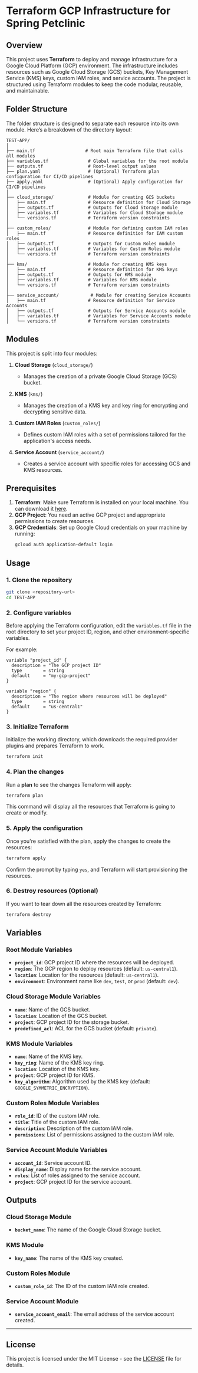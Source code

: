 
# Terraform GCP Infrastructure for Spring Petclinic

## Overview

This project uses **Terraform** to deploy and manage infrastructure for a Google Cloud Platform (GCP) environment. The infrastructure includes resources such as Google Cloud Storage (GCS) buckets, Key Management Service (KMS) keys, custom IAM roles, and service accounts. The project is structured using Terraform modules to keep the code modular, reusable, and maintainable.

## Folder Structure

The folder structure is designed to separate each resource into its own module. Here’s a breakdown of the directory layout:

```
TEST-APP/
│
├── main.tf                   # Root main Terraform file that calls all modules
├── variables.tf               # Global variables for the root module
├── outputs.tf                 # Root-level output values
├── plan.yaml                  # (Optional) Terraform plan configuration for CI/CD pipelines
├── apply.yaml                 # (Optional) Apply configuration for CI/CD pipelines
│
├── cloud_storage/             # Module for creating GCS buckets
│   ├── main.tf                # Resource definition for Cloud Storage
│   ├── outputs.tf             # Outputs for Cloud Storage module
│   ├── variables.tf           # Variables for Cloud Storage module
│   └── versions.tf            # Terraform version constraints
│
├── custom_roles/              # Module for defining custom IAM roles
│   ├── main.tf                # Resource definition for IAM custom roles
│   ├── outputs.tf             # Outputs for Custom Roles module
│   ├── variables.tf           # Variables for Custom Roles module
│   └── versions.tf            # Terraform version constraints
│
├── kms/                       # Module for creating KMS keys
│   ├── main.tf                # Resource definition for KMS keys
│   ├── outputs.tf             # Outputs for KMS module
│   ├── variables.tf           # Variables for KMS module
│   └── versions.tf            # Terraform version constraints
│
├── service_account/            # Module for creating Service Accounts
│   ├── main.tf                # Resource definition for Service Accounts
│   ├── outputs.tf             # Outputs for Service Accounts module
│   ├── variables.tf           # Variables for Service Accounts module
│   └── versions.tf            # Terraform version constraints
```

## Modules

This project is split into four modules:

1. **Cloud Storage** (`cloud_storage/`)
   - Manages the creation of a private Google Cloud Storage (GCS) bucket.
  
2. **KMS** (`kms/`)
   - Manages the creation of a KMS key and key ring for encrypting and decrypting sensitive data.
  
3. **Custom IAM Roles** (`custom_roles/`)
   - Defines custom IAM roles with a set of permissions tailored for the application's access needs.
  
4. **Service Account** (`service_account/`)
   - Creates a service account with specific roles for accessing GCS and KMS resources.

## Prerequisites

1. **Terraform**: Make sure Terraform is installed on your local machine. You can download it [here](https://www.terraform.io/downloads.html).
2. **GCP Project**: You need an active GCP project and appropriate permissions to create resources.
3. **GCP Credentials**: Set up Google Cloud credentials on your machine by running:
   ```bash
   gcloud auth application-default login
   ```

## Usage

### 1. Clone the repository

```bash
git clone <repository-url>
cd TEST-APP
```

### 2. Configure variables

Before applying the Terraform configuration, edit the `variables.tf` file in the root directory to set your project ID, region, and other environment-specific variables.

For example:

```hcl
variable "project_id" {
  description = "The GCP project ID"
  type        = string
  default     = "my-gcp-project"
}

variable "region" {
  description = "The region where resources will be deployed"
  type        = string
  default     = "us-central1"
}
```

### 3. Initialize Terraform

Initialize the working directory, which downloads the required provider plugins and prepares Terraform to work.

```bash
terraform init
```

### 4. Plan the changes

Run a **plan** to see the changes Terraform will apply:

```bash
terraform plan
```

This command will display all the resources that Terraform is going to create or modify.

### 5. Apply the configuration

Once you're satisfied with the plan, apply the changes to create the resources:

```bash
terraform apply
```

Confirm the prompt by typing `yes`, and Terraform will start provisioning the resources.

### 6. Destroy resources (Optional)

If you want to tear down all the resources created by Terraform:

```bash
terraform destroy
```

## Variables

### Root Module Variables

- **`project_id`**: GCP project ID where the resources will be deployed.
- **`region`**: The GCP region to deploy resources (default: `us-central1`).
- **`location`**: Location for the resources (default: `us-central1`).
- **`environment`**: Environment name like `dev`, `test`, or `prod` (default: `dev`).

### Cloud Storage Module Variables

- **`name`**: Name of the GCS bucket.
- **`location`**: Location of the GCS bucket.
- **`project`**: GCP project ID for the storage bucket.
- **`predefined_acl`**: ACL for the GCS bucket (default: `private`).

### KMS Module Variables

- **`name`**: Name of the KMS key.
- **`key_ring`**: Name of the KMS key ring.
- **`location`**: Location of the KMS key.
- **`project`**: GCP project ID for KMS.
- **`key_algorithm`**: Algorithm used by the KMS key (default: `GOOGLE_SYMMETRIC_ENCRYPTION`).

### Custom Roles Module Variables

- **`role_id`**: ID of the custom IAM role.
- **`title`**: Title of the custom IAM role.
- **`description`**: Description of the custom IAM role.
- **`permissions`**: List of permissions assigned to the custom IAM role.

### Service Account Module Variables

- **`account_id`**: Service account ID.
- **`display_name`**: Display name for the service account.
- **`roles`**: List of roles assigned to the service account.
- **`project`**: GCP project ID for the service account.

## Outputs

### Cloud Storage Module

- **`bucket_name`**: The name of the Google Cloud Storage bucket.

### KMS Module

- **`key_name`**: The name of the KMS key created.

### Custom Roles Module

- **`custom_role_id`**: The ID of the custom IAM role created.

### Service Account Module

- **`service_account_email`**: The email address of the service account created.

---

## License

This project is licensed under the MIT License - see the [LICENSE](LICENSE) file for details.
